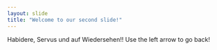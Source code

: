 ```yaml
---
layout: slide
title: "Welcome to our second slide!"
---
```

Habidere, Servus und auf Wiedersehen!!
Use the left arrow to go back!
